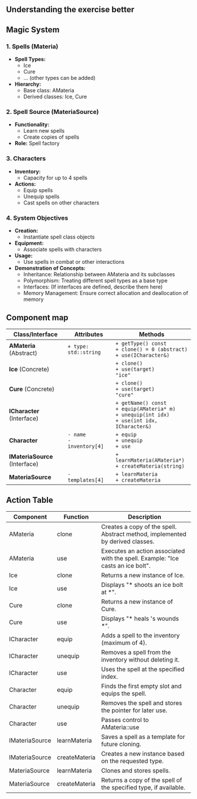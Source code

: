 ## Understanding the exercise better

## Magic System
### 1. Spells (Materia)
* **Spell Types:**
  * Ice
  * Cure
  * ... (other types can be added)
* **Hierarchy:**
  * Base class: AMateria
  * Derived classes: Ice, Cure

### 2. Spell Source (MateriaSource)
* **Functionality:**
  * Learn new spells
  * Create copies of spells
* **Role:** Spell factory

### 3. Characters
* **Inventory:**
  * Capacity for up to 4 spells
* **Actions:**
  * Equip spells
  * Unequip spells
  * Cast spells on other characters

### 4. System Objectives
* **Creation:**
  * Instantiate spell class objects
* **Equipment:**
  * Associate spells with characters
* **Usage:**
  * Use spells in combat or other interactions
* **Demonstration of Concepts:**
  * Inheritance: Relationship between AMateria and its subclasses
  * Polymorphism: Treating different spell types as a base type
  * Interfaces: (If interfaces are defined, describe them here)
  * Memory Management: Ensure correct allocation and deallocation of memory


## Component map

| Class/Interface | Attributes | Methods |
|---|---|---|
| **AMateria** (Abstract) | `+ type: std::string` | `+ getType() const` <br> `+ clone() = 0 (abstract)` <br> `+ use(ICharacter&)` |
| **Ice** (Concrete) |  | `+ clone()` <br> `+ use(target)` <br> `"ice"` |
| **Cure** (Concrete) |  | `+ clone()` <br> `+ use(target)` <br> `"cure"` |
| **ICharacter** (Interface) |  | `+ getName() const` <br> `+ equip(AMateria* m)` <br> `+ unequip(int idx)` <br> `+ use(int idx, ICharacter&)` |
| **Character** | `- name` <br> `- inventory[4]` | `+ equip` <br> `+ unequip` <br> `+ use` |
| **IMateriaSource** (Interface) |  | `+ learnMateria(AMateria*)` <br> `+ createMateria(string)` |
| **MateriaSource** | `- templates[4]` | `+ learnMateria` <br> `+ createMateria` |

## Action Table

| Component | Function | Description |
|---|---|---|
| AMateria | clone | Creates a copy of the spell. Abstract method, implemented by derived classes. |
| AMateria | use | Executes an action associated with the spell. Example: "Ice casts an ice bolt". |
| Ice | clone | Returns a new instance of Ice. |
| Ice | use | Displays "* shoots an ice bolt at <name> *". |
| Cure | clone | Returns a new instance of Cure. |
| Cure | use | Displays "* heals <name>'s wounds *". |
| ICharacter | equip | Adds a spell to the inventory (maximum of 4). |
| ICharacter | unequip | Removes a spell from the inventory without deleting it. |
| ICharacter | use | Uses the spell at the specified index. |
| Character | equip | Finds the first empty slot and equips the spell. |
| Character | unequip | Removes the spell and stores the pointer for later use. |
| Character | use | Passes control to AMateria::use |
| IMateriaSource | learnMateria | Saves a spell as a template for future cloning. |
| IMateriaSource | createMateria | Creates a new instance based on the requested type. |
| MateriaSource | learnMateria | Clones and stores spells. |
| MateriaSource | createMateria | Returns a copy of the spell of the specified type, if available. |

